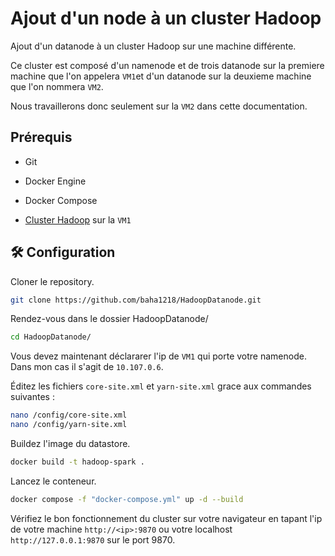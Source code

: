 
# Ajout d'un node à un cluster Hadoop

Ajout d'un datanode à un cluster Hadoop sur une machine différente.

Ce cluster est composé d'un namenode et de trois datanode sur la premiere machine que l'on appelera `VM1`et d'un datanode sur la deuxieme machine que l'on nommera `VM2`.

Nous travaillerons donc seulement sur la `VM2` dans cette documentation.



## Prérequis

- Git

- Docker Engine

- Docker Compose

- [Cluster Hadoop](https://github.com/baha1218/HadoopCluster) sur la `VM1`

## 🛠 Configuration



Cloner le repository.

```bash
git clone https://github.com/baha1218/HadoopDatanode.git
```

Rendez-vous dans le dossier HadoopDatanode/

```bash
cd HadoopDatanode/
```

Vous devez maintenant déclararer l'ip de `VM1` qui porte votre namenode. Dans mon cas il s'agit de `10.107.0.6`. 

Éditez les fichiers `core-site.xml` et `yarn-site.xml` grace aux commandes suivantes :
```bash
nano /config/core-site.xml
nano /config/yarn-site.xml
```

Buildez l'image du datastore.

```bash
docker build -t hadoop-spark .
```

Lancez le conteneur.

```bash
docker compose -f "docker-compose.yml" up -d --build
```

Vérifiez le bon fonctionnement du cluster sur votre navigateur en tapant l'ip de votre machine `http://<ip>:9870` ou votre localhost `http://127.0.0.1:9870` sur le port 9870.
